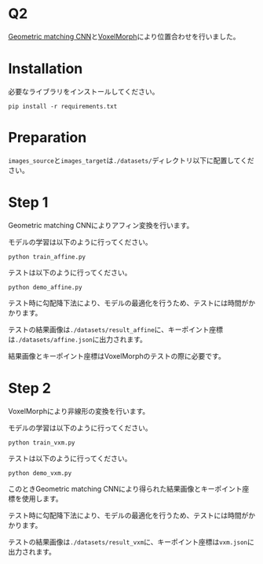 # Q2

[Geometric matching CNN](https://arxiv.org/abs/1703.05593)と[VoxelMorph](https://arxiv.org/abs/1809.05231v3)により位置合わせを行いました。

# Installation

必要なライブラリをインストールしてください。

 ```
 pip install -r requirements.txt
 ```

# Preparation

`images_source`と`images_target`は`./datasets/`ディレクトリ以下に配置してください。

# Step 1

Geometric matching CNNによりアフィン変換を行います。

モデルの学習は以下のように行ってください。

```
python train_affine.py
```

テストは以下のように行ってください。

```
python demo_affine.py
```

テスト時に勾配降下法により、モデルの最適化を行うため、テストには時間がかかります。

テストの結果画像は`./datasets/result_affine`に、キーポイント座標は`./datasets/affine.json`に出力されます。

結果画像とキーポイント座標はVoxelMorphのテストの際に必要です。

# Step 2

VoxelMorphにより非線形の変換を行います。

モデルの学習は以下のように行ってください。

```
python train_vxm.py
```

テストは以下のように行ってください。

```
python demo_vxm.py
```

このときGeometric matching CNNにより得られた結果画像とキーポイント座標を使用します。

テスト時に勾配降下法により、モデルの最適化を行うため、テストには時間がかかります。

テストの結果画像は`./datasets/result_vxm`に、キーポイント座標は`vxm.json`に出力されます。
